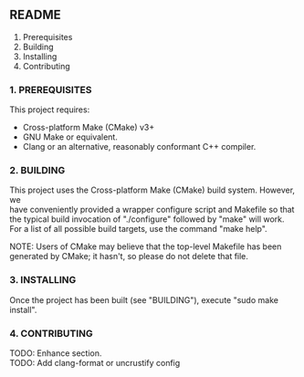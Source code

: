 ## README ##

  1. Prerequisites
  2. Building
  3. Installing
  4. Contributing

### 1. PREREQUISITES ###
  This project requires:
  * Cross-platform Make (CMake) v3+
  * GNU Make or equivalent.
  * Clang or an alternative, reasonably conformant C++ compiler.

### 2. BUILDING ###

  This project uses the Cross-platform Make (CMake) build system. However, we  
  have conveniently provided a wrapper configure script and Makefile so that  
  the typical build invocation of "./configure" followed by "make" will work.  
  For a list of all possible build targets, use the command "make help".

  NOTE: Users of CMake may believe that the top-level Makefile has been  
  generated by CMake; it hasn't, so please do not delete that file.

### 3. INSTALLING ###

  Once the project has been built (see "BUILDING"), execute "sudo make install".

### 4. CONTRIBUTING ###

  TODO: Enhance section.  
  TODO: Add clang-format or uncrustify config
